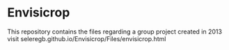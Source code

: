 # Envisicrop
This repository contains the files regarding a group project created in 2013
visit seleregb.github.io/Envisicrop/Files/envisicrop.html
